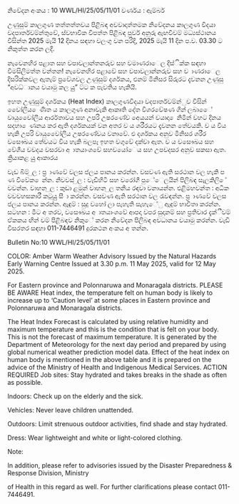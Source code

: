 නිවේදන අංකය : 10 WWL/HI/25/05/11/01 වර්ණය : ඇම්බර්

උණුසුම් කාලගුණ තත්තත්තවය පිළිබඳ අවවාදාත්තමක නිවේදනය කාලගුණ විදයා වදපාර්තවම්න්තුවේ, ස්වභාවික විපත්ත පිළිබඳ පූර්ව අනුරු ඇඟවීවම් මධ්‍යස්ථානය විසින්ත 2025 මැයි 12 දිනය සඳහා වලංගු වන පරිදි, 2025 මැයි 11 දින ප.ව. 03.30 ට නිකුත්ත කරන ලදී.

නැවෙනහිර පළාත සහ වපාවලාන්තනරුව සහ වමාණරාෙල දිස්ික්ක සඳහා විමසිලිමත්ත වන්තන! නැවෙනහිර පළාවේ සහ වපාවලාන්නරුව සහ ව ාණරාෙල දිසරික්කවල ඇතැම් ප්‍රවේශවල උණුසුම් දර්ශකය, එනම් මිනිසර සිරුරට දැවනන උණුසු “අවධ්‍ානය වයාමු කල යුු” ට්ට ක පැවතිය හැකියි.

ඉහත උණුසුම් දර්ශකය (Heat Index) කාලගුණවිදයා වදපාර්තවම්න්ුව විසින් වෙෝලීය ෙණිත ය කාලගුණ අනාවැකි ආකෘති දේත විශරවේෂණ ගින් ලබාෙේ වායුවෙෝලීය ආර්රතාවය සහ උපරි උෂරණේව අෙයයන් වයාදා ෙනිමින් වහට දිනය සදහා ෙණනය කර ඇති දර්ශකයක් වන අතර ව ය ශරීරයට දැවනන තේවයකි. ව ය විය හැකි උපරි වායුවෙෝලීය උෂරණේවය වනාවේ. එ දර්ශකය අනුව මිනිසර ශරීර වසෞඛය තේවයට විය හැකි බලපෑ ඉහත වගුවේ දක්වා ඇත. ව ය වසෞඛය සහ වේශීය වවදය වසරවා අ ාතයාංශවේ සහවයෝෙය සහ උපවදසර අනුව සකසා ඇත. ක්‍රියාකළ යුු ආකාරය

වැඩ බිම් ුල : ප්‍ර ාණවේ වලස ජලය පානය කරන්න. වසවණ ඇති සරථාන වල හැකි ප ණ විවේක ෙන්න. නිවවස් ුල : වැඩිහිටි සහ වරෝගී පුේෙලයින් පිලිබඳ සැලකිලි ේ වවන්න. වාහන ුල : කුඩා ළමුන් වාහන ුල තනිය රඳවා වනායන්න. එළිමහවන්ත : අධික වවවහසකාරී කටුයුු සී ා කරන්න. වසවණ ඇති සරථාන වල රැවඳන්න. ප්‍ර ාණවේ වලස ජලය පානය කරන්න. ඇඳුම් : සුදු වහෝ ලා පැහැති සැහැේු ඇඳුම් භාවිතා කරන්න. සටහන : මීට අ තරව, වසෞඛය අ ාතයාංශවේ ආපදා වපර සුදානම් සහ ප්‍රතිචාර දැක්ීවම් ඒකකය ඟින් වම් පිළිබඳව නිකුේ කරන නිවේදන පිලිබඳ අවධානය වයාමු කරන්න. වැඩි විසරතර සඳහා 011-7446491 දුරකථන අංකය අ තන්න.

Bulletin No:10 WWL/HI/25/05/11/01

COLOR: Amber Warm Weather Advisory Issued by the Natural Hazards Early Warning Centre Issued at 3.30 p.m. 11 May 2025, valid for 12 May 2025.

For Eastern province and Polonnaruwa and Monaragala districts. PLEASE BE AWARE Heat index, the temperature felt on human body is likely to increase up to ‘Caution level’ at some places in Eastern province and Polonnaruwa and Monaragala districts.

The Heat Index Forecast is calculated by using relative humidity and maximum temperature and this is the condition that is felt on your body. This is not the forecast of maximum temperature. It is generated by the Department of Meteorology for the next day period and prepared by using global numerical weather prediction model data. Effect of the heat index on human body is mentioned in the above table and it is prepared on the advice of the Ministry of Health and Indigenous Medical Services. ACTION REQUIRED Job sites: Stay hydrated and takes breaks in the shade as often as possible.

Indoors: Check up on the elderly and the sick.

Vehicles: Never leave children unattended.

Outdoors: Limit strenuous outdoor activities, find shade and stay hydrated.

Dress: Wear lightweight and white or light-colored clothing.

Note:

In addition, please refer to advisories issued by the Disaster Preparedness & Response Division, Ministry

of Health in this regard as well. For further clarifications please contact 011-7446491.